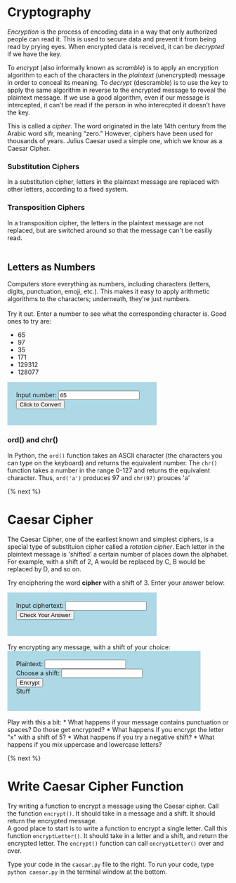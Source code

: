 # Cryptography
*Encryption* is the process of encoding data in a way that only authorized people can read it. This is used to secure data and prevent it from being read by prying eyes. When encrypted data is received, it can be *decrypted* if we have the key.

To *encrypt* (also informally known as *scramble*) is to apply an encryption algorithm to each of the characters in the *plaintext* (unencrypted) message in order to conceal its meaning. To *decrypt* (descramble) is to use the key to apply the same algorithm in reverse to the encrypted message to reveal the plaintext message. If we use a good algorithm, even if our message is intercepted, it can’t be read if the person in who interecpted it doesn't have the key.

This is called a *cipher*. The word originated in the late 14th century from the Arabic word sifr, meaning “zero.”  However, ciphers have been used for thousands of years. Julius Caesar used a simple one, which we know as a Caesar Cipher.

### Substitution Ciphers
In a substitution cipher, letters in the plaintext message are replaced with other letters, according to a fixed system.

### Transposition Ciphers
In a transposition cipher, the letters in the plaintext message are not replaced, but are switched around so that the message can't be easiliy read.
<br><br>

## Letters as Numbers
Computers store everything as numbers, including characters (letters, digits, punctuation, emoji, etc.). This makes it easy to apply arithmetic algorithms to the characters; underneath, they're just numbers.
<br><br>
Try it out. Enter a number to see what the corresponding character is. Good ones to try are:
* 65
* 97
* 35
* 171
* 129312
* 128077

<div style="background-color:lightblue; padding:20px; width:300px;">
	Input number: 
	<input id="ordNumberInput" type="number" min="0" value="65" size="30"><br>
	<input type="button" value="Click to Convert" onclick="convertToEmoji();">
	<div id="emojiOutput" style="width:100px; font-size:48px;"></div>
<br></div>

<script>
	function convertToEmoji(){
		var num = document.getElementById("ordNumberInput").value;
		var emoji = String.fromCharCode(num);
		emoji = '&#x'+num
		document.getElementById('emojiOutput').innerText = String.fromCodePoint(num);;
	}
</script>

### ord() and chr()
In Python, the `ord()` function takes an ASCII character (the characters you can type on the keyboard) and returns the equivalent number.  The `chr()` function takes a number in the range 0-127 and returns the equivalent character.
Thus, `ord('a')` produces 97
and `chr(97)` prouces 'a'

{% next %}

# Caesar Cipher
The Caesar Cipher, one of the earliest known and simplest ciphers, is a special type of substituion cipher called a *rotation cipher*. Each letter in the plaintext message is 'shifted' a certain number of places down the alphabet. For example, with a shift of 2, A would be replaced by C, B would be replaced by D, and so on.

Try enciphering the word **cipher** with a shift of 3. 
Enter your answer below:

<div style="background-color:lightblue; padding:20px; width:300px;">
	Input ciphertext: 
	<input id="textInput1" type="text"><br>
	<input type="button" value="Check Your Answer" onclick="checkAnswer();">
	<div id="output1" style="width:200px;"> </div>
<br></div>

<script>
	function checkAnswer(){
		var txt = document.getElementById("textInput1").value;
		if (txt == 'flskhu'){
		  document.getElementById('output1').innerText = 'Correct!';
	  } else {
      document.getElementById('output1').innerText = 'Incorrect. Try Again';
    }
  }
</script>
<br>
Try encrypting any message, with a shift of your choice:

<div style="background-color:lightblue; padding:20px; width:400px;">
	Plaintext: 
	<input id="textInput2" type="text"><br>
	Choose a shift:
	<input id="shiftInput" type="number" width="20"><br>
	<input type="button" value="Encrypt" onclick="encipherCaesar();">
	<div id="output2" style="width:200px;">Stuff </div>
<br></div>

<script>
    function encipherCaesar(){
      console.log('encipherCaesar called')
      var plaintext = document.getElementById("textInput2").value;
      var shift = document.getElementbyId("shiftInput").value % 26;
      var ciphertext = "";
      document.getElementById('output2').innerText = "encrypting...";
      for (var i=0; i<plaintext.length; i++){
        var chr = plaintext[i];
	var ordNum = 0;
	if (chr >= 'a' && chr <= 'z'){
	  ordNum = chr.charCodeAt(0) + shift;
          if (ordNum > 'z'.charCodeAt(0)){
	    ordNum = ordNum - 26;
          } else if (ordNum < 'a'.charCodeAt(0)){
	     ordNum = ordNum + 26;
          }
	} else if (chr >= 'A' && chr <= 'Z'){
	  ordNum = plaintext.charCodeAt(0) + shift;
          if (ordNum > 'Z'.charCodeAt(0)){
	    ordNum = ordNum - 26;
          } else if (ordNum < 'A'.charCodeAt(0)){
	    ordNum = ordNum + 26;
          }
	} else {
	  ordNum = plaintext.charCodeAt(0);
	}
        ciphertext += String.fromCharCode(ordNum);
      }		
      document.getElementById('output2').innerText = 'hello';
    }
  
</script>
<br>
Play with this a bit:
* What happens if your message contains punctuation or spaces? Do those get encrypted? 
* What happens if you encrypt the letter "x" with a shift of 5? 
* What happens if you try a negative shift? 
* What happens if you mix uppercase and lowercase letters?

{% next %}
# Write Caesar Cipher Function
Try writing a function to encrypt a message using the Caesar cipher.
Call the function `encrypt()`. It should take in a message and a shift. It should return the encrypted message.
<br>
A good place to start is to write a function to encrypt a single letter. Call this function `encryptLetter()`. It should take in a letter and a shift, and return the encrypted letter. The `encrypt()` function can call `encryptLetter()` over and over.
  
  
Type your code in the `caesar.py` file to the right. To run your code, type `python caesar.py` in the terminal window at the bottom.

